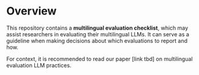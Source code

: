 # Overview

This repository contains a **multilingual evaluation checklist**, which may assist researchers in evaluating their multilingual LLMs. 
It can serve as a guideline when making decisions about which evaluations to report and how.

For context, it is recommended to read our paper [link tbd] on multilingual evaluation LLM practices.
